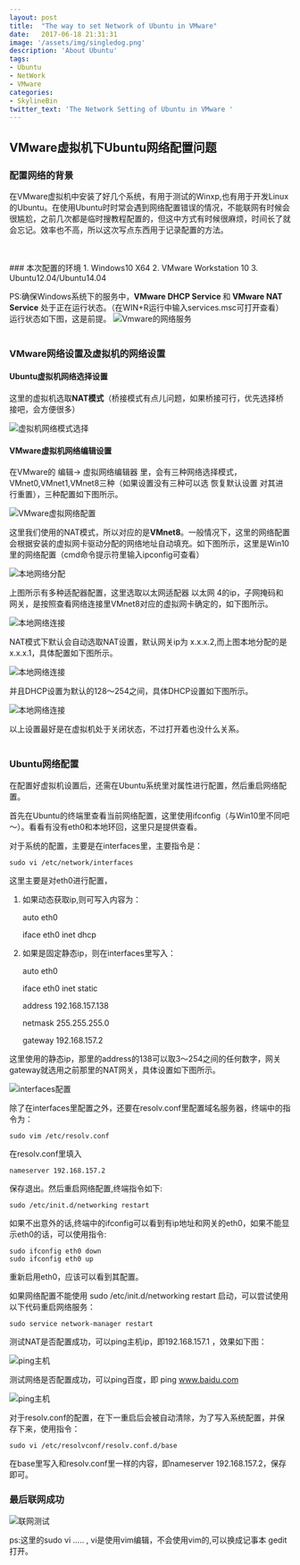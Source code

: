 ```yaml
---
layout: post
title:  "The way to set Network of Ubuntu in VMware"
date:   2017-06-18 21:31:31
image: '/assets/img/singledog.png'
description: 'About Ubuntu'
tags:
- Ubuntu
- NetWork
- VMware
categories:
- SkylineBin
twitter_text: 'The Network Setting of Ubuntu in VMware '
---
```


## VMware虚拟机下Ubuntu网络配置问题

### 配置网络的背景
<p>在VMware虚拟机中安装了好几个系统，有用于测试的Winxp,也有用于开发Linux的Ubuntu。在使用Ubuntu时时常会遇到网络配置错误的情况，不能联网有时候会很尴尬，之前几次都是临时搜教程配置的，但这中方式有时候很麻烦，时间长了就会忘记。效率也不高，所以这次写点东西用于记录配置的方法。</p>
<br />
<br />
### 本次配置的环境
1.	Windows10 X64
2.	VMware Workstation 10
3.	Ubuntu12.04/Ubuntu14.04

PS:确保Windows系统下的服务中，<strong>VMware DHCP Service </strong>和<strong> VMware NAT Service</strong> 处于正在运行状态。（在WIN+R运行中输入services.msc可打开查看）运行状态如下图，这是前提。
![Vmware的网络服务](../assets/img/UbuntuNetwork/Image/Service.png)
<br />
<br />
### VMware网络设置及虚拟机的网络设置
#### Ubuntu虚拟机网络选择设置
这里的虚拟机选取<strong>NAT模式</strong>（桥接模式有点儿问题，如果桥接可行，优先选择桥接吧，会方便很多）

![虚拟机网络模式选择](../assets/img/UbuntuNetwork/Image/UbuntuSet.png)
<br />
#### VMware虚拟机网络编辑设置
<p>在VMware的 编辑-> 虚拟网络编辑器 里，会有三种网络选择模式，VMnet0,VMnet1,VMnet8三种（如果设置没有三种可以选 恢复默认设置 对其进行重置），三种配置如下图所示。</p>

![VMware虚拟网络配置](../assets/img/UbuntuNetwork/Image/VulNetwork.png)
<br />
<p>这里我们使用的NAT模式，所以对应的是<strong>VMnet8</strong>。一般情况下，这里的网络配置会根据安装的虚拟网卡驱动分配的网络地址自动填充。如下图所示，这里是Win10里的网络配置（cmd命令提示符里输入ipconfig可查看）</p>

![本地网络分配](../assets/img/UbuntuNetwork/Image/LocalVMnet82.png)

上图所示有多种适配器配置，这里选取以太网适配器 以太网 4的ip，子网掩码和网关，是按照查看网络连接里VMnet8对应的虚拟网卡确定的，如下图所示。

![本地网络连接](../assets/img/UbuntuNetwork/Image/LocalNet.png)

NAT模式下默认会自动选取NAT设置，默认网关ip为 x.x.x.2,而上图本地分配的是x.x.x.1，具体配置如下图所示。

![本地网络连接](../assets/img/UbuntuNetwork/Image/NATSet.png)

并且DHCP设置为默认的128～254之间，具体DHCP设置如下图所示。

![本地网络连接](../assets/img/UbuntuNetwork/Image/DHCPSet.png)

以上设置最好是在虚拟机处于关闭状态，不过打开着也没什么关系。
<br />
<br />
### Ubuntu网络配置
<p>在配置好虚拟机设置后，还需在Ubuntu系统里对属性进行配置，然后重启网络配置。</p>
首先在Ubuntu的终端里查看当前网络配置，这里使用ifconfig（与Win10里不同吧～）。看看有没有eth0和本地环回，这里只是提供查看。

对于系统的配置，主要是在interfaces里，主要指令是：
	
	sudo vi /etc/network/interfaces
	
这里主要是对eth0进行配置，

1.	如果动态获取ip,则可写入内容为：

	auto eth0
	
	iface eth0 inet dhcp

2.	如果是固定静态ip，则在interfaces里写入：

	auto eth0

	iface eth0 inet static

	address 192.168.157.138

	netmask 255.255.255.0

	gateway 192.168.157.2

这里使用的静态ip，那里的address的138可以取3～254之间的任何数字，网关gateway就选用之前那里的NAT网关，具体设置如下图所示。

![interfaces配置](../assets/img/UbuntuNetwork/Image/interfaceSet.png)


除了在interfaces里配置之外，还要在resolv.conf里配置域名服务器，终端中的指令为：
	
	sudo vim /etc/resolv.conf
	
在resolv.conf里填入
	
	nameserver 192.168.157.2
	
保存退出。然后重启网络配置,终端指令如下:
	
	sudo /etc/init.d/networking restart
	
如果不出意外的话,终端中的ifconfig可以看到有ip地址和网关的eth0，如果不能显示eth0的话，可以使用指令:
	
	sudo ifconfig eth0 down
	sudo ifconfig eth0 up
	
重新启用eth0，应该可以看到其配置。

如果网络配置不能使用 sudo /etc/init.d/networking restart 启动，可以尝试使用以下代码重启网络服务：
	
	sudo service network-manager restart
	

测试NAT是否配置成功，可以ping主机ip，即192.168.157.1 ，效果如下图：

![ping主机](../assets/img/UbuntuNetwork/Image/pinglocal.png)

测试网络是否配置成功，可以ping百度，即 ping www.baidu.com

![ping主机](../assets/img/UbuntuNetwork/Image/pingbaidu.png)

对于resolv.conf的配置，在下一重启后会被自动清除，为了写入系统配置，并保存下来，使用指令：
	
	sudo vi /etc/resolvconf/resolv.conf.d/base
	

在base里写入和resolv.conf里一样的内容，即nameserver 192.168.157.2，保存即可。


### 最后联网成功

![联网测试](../assets/img/UbuntuNetwork/Image/setbaidu.png)


ps:这里的sudo vi ..... , vi是使用vim编辑，不会使用vim的,可以换成记事本 gedit 打开。
